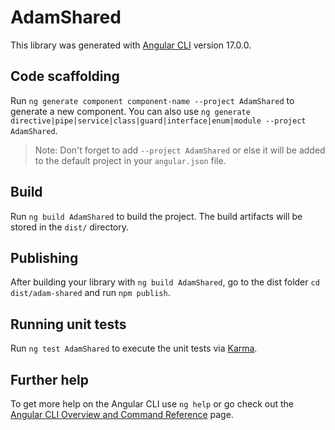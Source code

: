 # AdamShared

This library was generated with [Angular CLI](https://github.com/angular/angular-cli) version 17.0.0.

## Code scaffolding

Run `ng generate component component-name --project AdamShared` to generate a new component. You can also use `ng generate directive|pipe|service|class|guard|interface|enum|module --project AdamShared`.
> Note: Don't forget to add `--project AdamShared` or else it will be added to the default project in your `angular.json` file. 

## Build

Run `ng build AdamShared` to build the project. The build artifacts will be stored in the `dist/` directory.

## Publishing

After building your library with `ng build AdamShared`, go to the dist folder `cd dist/adam-shared` and run `npm publish`.

## Running unit tests

Run `ng test AdamShared` to execute the unit tests via [Karma](https://karma-runner.github.io).

## Further help

To get more help on the Angular CLI use `ng help` or go check out the [Angular CLI Overview and Command Reference](https://angular.io/cli) page.
